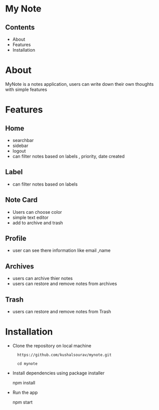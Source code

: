 # My Note

## Contents
* About
* Features
* Installation


# About 

  MyNote is a notes application, users can write down their own thoughts with simple features

# Features
 
## Home

 - searchbar
 - sidebar
 - logout
 - can filter notes based on labels , priority, date created

## Label

 - can filter notes based on labels 

## Note Card
 - Users can choose color
 - simple text editor
 - add to archive and trash

## Profile
 - user can see there information like email ,name
 
## Archives
  - users can archive thier notes
  - users can restore and remove notes from archives
  
## Trash
  - users can restore and remove notes from Trash
  
# Installation
   * Clone the repository on local machine
   
           https://github.com/kushalsourav/mynote.git
           
           cd mynote
   * Install dependencies using package installer
        <p> npm install </p>
     
   * Run the app
         <p>npm start</p>

